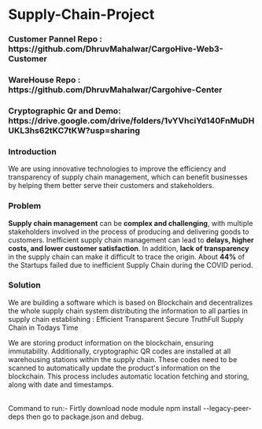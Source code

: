 # Supply-Chain-Project
<h3>Customer Pannel Repo : https://github.com/DhruvMahalwar/CargoHive-Web3-Customer</h3>
<h3>WareHouse Repo : https://github.com/DhruvMahalwar/Cargohive-Center</h3>
<h3>Cryptographic Qr and Demo: https://drive.google.com/drive/folders/1vYVhciYd140FnMuDHUKL3hs62tKC7tKW?usp=sharing</h3>

<b><h3>Introduction</h3></b>
We are using innovative technologies to improve the efficiency and transparency of supply chain management, which can benefit businesses by helping them better serve their customers and stakeholders.


<b><h3>Problem</h3></b> 
**Supply chain management** can be **complex and challenging**, with multiple stakeholders involved in the process of producing and delivering goods to customers.
Inefficient supply chain management can lead to
**delays, higher costs, and lower customer satisfaction**.
In addition, **lack of transparency** in the supply chain can make it difficult to trace the origin.
About **44%** of the Startups failed due to inefficient Supply Chain during the COVID period.



<b><h3>Solution</h3></b>
We are building a software which is based on  Blockchain  and decentralizes the whole   supply chain system distributing the information to all parties in supply chain   establishing :
Efficient 
Transparent 
Secure 
TruthFull Supply Chain in Todays Time

We are storing product information on the blockchain, ensuring immutability. Additionally, cryptographic QR codes are installed at all warehousing stations within the supply chain. These codes need to be scanned to automatically update the product's information on the blockchain. This process includes automatic location fetching and storing, along with date and timestamps.
<br><br>


Command to run:-
Firtly download node module
npm install --legacy-peer-deps
then go to package.json and debug.
